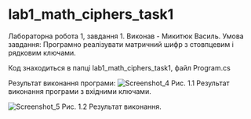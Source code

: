# lab1_math_ciphers_task1

Лабораторна робота 1, завдання 1.
Виконав - Микитюк Василь.
Умова завдання: Програмно реалізувати матричний шифр  з  стовпцевим і рядковим ключами.

Код знаходиться в папці lab1_math_ciphers_task1, файл Program.cs

Результат виконання програми:
![Screenshot_4](https://github.com/s1AINT/lab1_math_ciphers_task1/assets/61393303/2be447e0-d626-44d5-99c8-6b5a5f03d371)
Рис. 1.1 Результат виконання програми з вхідними ключами.

![Screenshot_5](https://github.com/s1AINT/lab1_math_ciphers_task1/assets/61393303/ef666a7f-4a54-40d7-8627-03a209a5baf9)
Рис. 1.2 Результат виконання.

